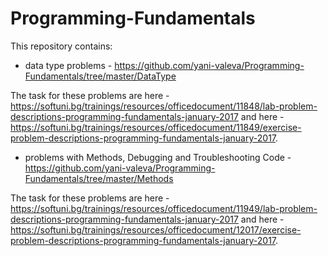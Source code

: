 # Programming-Fundamentals

This repository contains:

- data type problems - https://github.com/yani-valeva/Programming-Fundamentals/tree/master/DataType 

The task for these problems are here - https://softuni.bg/trainings/resources/officedocument/11848/lab-problem-descriptions-programming-fundamentals-january-2017 and here - https://softuni.bg/trainings/resources/officedocument/11849/exercise-problem-descriptions-programming-fundamentals-january-2017.

- problems with Methods, Debugging and Troubleshooting Code - https://github.com/yani-valeva/Programming-Fundamentals/tree/master/Methods

The task for these problems are here - https://softuni.bg/trainings/resources/officedocument/11949/lab-problem-descriptions-programming-fundamentals-january-2017 and here - https://softuni.bg/trainings/resources/officedocument/12017/exercise-problem-descriptions-programming-fundamentals-january-2017.


